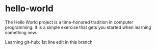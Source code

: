 # hello-world
The Hello World project is a time-honored tradition in computer programming. It is a simple exercise that gets you started when learning something new.

Learning git-hub: 1st line edit in this branch
